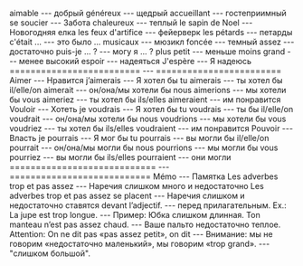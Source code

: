 
aimable --- добрый
généreux --- щедрый
accueillant --- гостеприимный
se soucier --- Забота
chaleureux --- теплый
le sapin de Noel --- Новогодняя елка
les feux d'artifice --- фейерверк
les pétards --- петарды
c'était ... --- это было ...
musicaux --- мюзикл
foncée --- темный
assez --- достаточно
puis-je ... ? --- могу я ... ?
plus petit --- меньше
moins grand --- менее высокий
espoir --- надеяться
J'espère --- Я надеюсь
========================= --- ========================
Aimer --- Нравится
j’aimerais --- Я хотел бы
tu aimerais --- ты хотел бы
il/elle/on aimerait --- он/она/мы хотели бы
nous aimerions --- мы хотели бы
vous aimeriez --- ты хотел бы
ils/elles aimeraient --- им понравится
Vouloir --- Хотеть
je voudrais --- Я хотел бы
tu voudrais --- ты бы
il/elle/on voudrait --- он/она/мы хотели бы
nous voudrions --- мы хотели бы
vous voudriez --- ты хотел бы
ils/elles voudraient --- им понравится
Pouvoir --- Власть
je pourrais --- Я мог бы
tu pourrais --- вы могли бы
il/elle/on pourrait --- он/она/мы могли бы
nous pourrions --- мы могли бы
vous pourriez --- вы могли бы
ils/elles pourraient --- они могли
============================ --- ===========================
Mémo --- Памятка
Les adverbes trop et pas assez --- Наречия слишком много и недостаточно
Les adverbes trop et pas assez se placent --- Наречия слишком и недостаточно ставятся
devant l’adjectif. --- перед прилагательным.
Ex.: La jupe est trop longue. --- Пример: Юбка слишком длинная.
Ton manteau n’est pas assez chaud. --- Ваше пальто недостаточно теплое.
Attention: On ne dit pas «pas assez petit», on dit --- Внимание: мы не говорим «недостаточно маленький», мы говорим
«trop grand». --- "слишком большой".